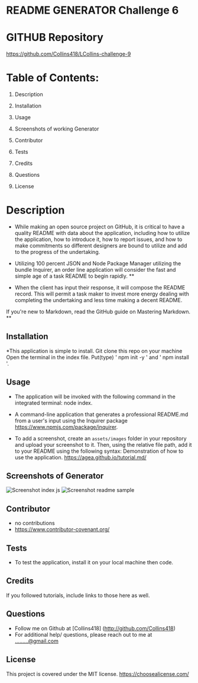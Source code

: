 # **README GENERATOR Challenge 6**

# GITHUB Repository
https://github.com/Collins418/LCollins-challenge-9

# Table of Contents:
1. Description

2. Installation

3. Usage

4. Screenshots of working Generator

5. Contributor 

6. Tests

7. Credits

8. Questions

9. License

# Description

* While making an open source project on GitHub, it is critical to have a quality README with data about the application, including how to utilize the application, how to introduce it, how to report issues, and how to make commitments so different designers are bound to utilize and add to the progress of the undertaking.

* Utilizing 100 percent JSON and Node Package Manager utilizing the bundle Inquirer, an order line application will consider the fast and simple age of a task README to begin rapidly. **

* When the client has input their response, it will compose the README record. This will permit a task maker to invest more energy dealing with completing the undertaking and less time making a decent README.

If you're new to Markdown, read the GitHub guide on Mastering Markdown.
**
## Installation

*This application is simple to install. 
 Git clone this repo on your machine
 Open the terminal in the index file.
 Put(type)  ' npm init -y ' and ' npm install '.


## Usage

* The application will be invoked with the following command in the integrated terminal: node index.

*  A command-line application that generates a professional README.md from a user's input using the Inquirer package https://www.npmjs.com/package/inquirer.

* To add a screenshot, create an `assets/images` folder in your repository and upload your screenshot to it. Then, using the relative file path, add it to your README using the following syntax: Demonstration of how to use the application. https://agea.github.io/tutorial.md/


## Screenshots of Generator
![Screenshot index js ](https://user-images.githubusercontent.com/106499144/186963884-c9e96960-877c-4bcf-9cc1-4595a487fc50.jpg)
![Screenshot readme sample](https://user-images.githubusercontent.com/106499144/186963886-87d330ce-bffc-4ab5-afc7-e3d8f20474db.jpg)

## Contributor

* no contributions
*  https://www.contributor-covenant.org/

## Tests

* To test the application, install it on your local machine then code. 

## Credits

If you followed tutorials, include links to those here as well.

## Questions

* Follow me on Github at [Collins418] (http://github.com/Collins418)
* For additional help/ questions, please reach out to me at .........@gmail.com

## License 

This project is covered under the MIT license. https://choosealicense.com/

